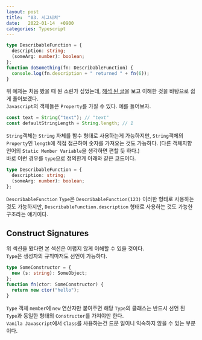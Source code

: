 ```yaml
---
layout: post
title:  "03. 시그니처"
date:   2022-01-14  +0900
categories: Typescript
---
```

```typescript
type DescribableFunction = {
  description: string;
  (someArg: number): boolean;
};
function doSomething(fn: DescribableFunction) {
  console.log(fn.description + " returned " + fn(6));
}
```
위 예제는 처음 봤을 때 뭔 소린가 싶었는데, [해석 된 글](https://velog.io/@zerozoo-front/Call-signature)을 보고 이해한 것을 바탕으로 쉽게 풀어보겠다.  
```Javascript```의 객체들은 ```Property```를 가질 수 있다. 예를 들어보자.
```typescript
const text = String("text"); // "text"
const defaultStringLength = String.length; // 1
```
```String```객체는 ```String``` 자체를 함수 형태로 사용하는게 가능하지만, ```String```객체의 ```Property```인 ```length```에 직접 접근하여 숫자를 가져오는 것도 가능하다. (다른 객체지향 언어의 ```Static Member Variable```을 생각하면 편할 듯 하다.)  
바로 이런 경우를 ```type```으로 정의한게 아래와 같은 코드이다.
```typescript
type DescribableFunction = {
  description: string;
  (someArg: number): boolean;
};
```
```DescribableFunction``` ```Type```은 ```DescribableFunction(123)``` 이러한 형태로 사용하는 것도 가능하지만, ```DescribableFunction.description``` 형태로 사용하는 것도 가능한 구조라는 얘기이다.
## Construct Signatures
위 섹션을 봤다면 본 섹션은 어렵지 않게 이해할 수 있을 것이다.  
```Type```은 생성자의 규칙마저도 선언이 가능하다.
```typescript
type SomeConstructor = {
  new (s: string): SomeObject;
};
function fn(ctor: SomeConstructor) {
  return new ctor("hello");
}
```
```Type``` 객체 ```member```에 ```new``` 연산자만 붙여주면 해당 ```Type```의 클래스는 반드시 선언 된 ```Type```과 동일한 형태의 ```Constructor```를 가져야만 한다.  
```Vanila Javascript```에서 ```Class```를 사용하는건 드문 일이니 익숙하지 않을 수 있는 부분이다.